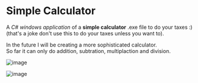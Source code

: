 # Simple Calculator
A *C# windows application* of a **simple calculator** .exe file to do your taxes :)  
(that's a joke don't use this to do your taxes unless you want to).  
  
In the future I will be creating a more sophisticated calculator.\
So far it can only do addition, subtration, multiplaction and division. 

![image](https://user-images.githubusercontent.com/74930417/111020650-22a81400-838d-11eb-8d62-af12a1058ef6.png)

![image](https://user-images.githubusercontent.com/74930417/111020656-2b004f00-838d-11eb-91c8-72f2e3daa892.png)

